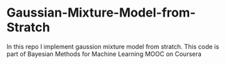 # Gaussian-Mixture-Model-from-Stratch
In this repo I implement gaussion mixture model from stratch. This code is part of Bayesian Methods for Machine Learning MOOC on Coursera
